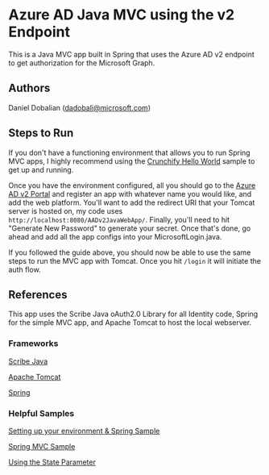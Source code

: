 # Azure AD Java MVC using the v2 Endpoint

This is a Java MVC app built in Spring that uses the Azure AD v2 endpoint to get authorization for the Microsoft Graph.  

## Authors

Daniel Dobalian ([dadobali@microsoft.com](mailto:dadobali@microsoft.com))

## Steps to Run

If you don't have a functioning environment that allows you to run Spring MVC apps, I highly recommend using the [Crunchify Hello World](http://crunchify.com/simplest-spring-mvc-hello-world-example-tutorial-spring-model-view-controller-tips/) sample to get up and running.

Once you have the environment configured, all you should go to the [Azure AD v2 Portal](https://identity.microsoft.com/#/appList) and register an app with whatever name you would like, and add the web platform.  You'll want to add the redirect URI that your Tomcat server is hosted on, my code uses ```http://localhost:8080/AADv2JavaWebApp/```. Finally, you'll need to hit "Generate New Password" to generate your secret.  Once that's done, go ahead and add all the app configs into your MicrosoftLogin.java.

If you followed the guide above, you should now be able to use the same steps to run the MVC app with Tomcat.  Once you hit ```/login``` it will initiate the auth flow. 

## References

This app uses the Scribe Java oAuth2.0 Library for all Identity code, Spring for the simple MVC app, and Apache Tomcat to host the local webserver.

### Frameworks

[Scribe Java](https://github.com/scribejava/scribejava)

[Apache Tomcat](http://tomcat.apache.org/)

[Spring](https://spring.io/)

### Helpful Samples 

[Setting up your environment & Spring Sample](http://crunchify.com/simplest-spring-mvc-hello-world-example-tutorial-spring-model-view-controller-tips/)

[Spring MVC Sample](https://www.tutorialspoint.com/spring/spring_mvc_hello_world_example.htm)

[Using the State Parameter](https://www.jasha.eu/blogposts/2013/09/facebook-profile-data-java-scribe.html)
